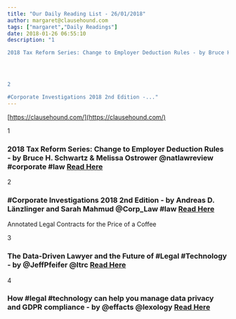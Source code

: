 ```yaml
---
title: "Our Daily Reading List - 26/01/2018"
author: margaret@clausehound.com
tags: ["margaret","Daily Readings"]
date: 2018-01-26 06:55:10
description: "1

2018 Tax Reform Series: Change to Employer Deduction Rules - by Bruce H. Schwartz & Melissa Ostrower @natlawreview #corporate #law Read Here

 


2

#Corporate Investigations 2018 2nd Edition -..."
---
```


[https://clausehound.com/](https://clausehound.com/)

1

### 2018 Tax Reform Series: Change to Employer Deduction Rules - by Bruce H. Schwartz & Melissa Ostrower @natlawreview #corporate #law [Read Here](https://goo.gl/bB91xE)

 

2

### #Corporate Investigations 2018 2nd Edition - by Andreas D. Länzlinger and Sarah Mahmud @Corp_Law #law [Read Here](https://goo.gl/koGyGZ)

Annotated Legal Contracts
for the Price of a Coffee

3

### The Data-Driven Lawyer and the Future of #Legal #Technology - by @JeffPfeifer @ltrc  [Read Here](https://goo.gl/EWaVkD)

 

4

### How #legal #technology can help you manage data privacy and GDPR compliance - by @effacts @lexology  [Read Here](https://goo.gl/UWhDVB)

 